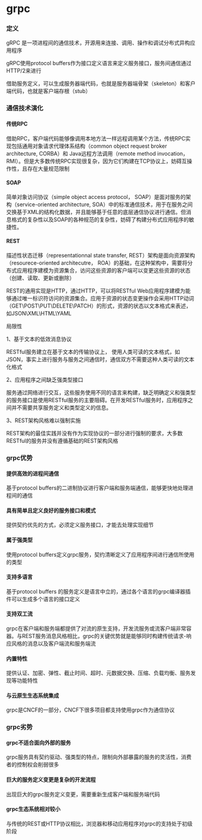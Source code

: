 # grpc

### 定义

gRPC 是一项进程间的通信技术，开源用来连接、调用、操作和调试分布式异构应用程序

gRPC使用protocol buffers作为接口定义语言来定义服务接口，服务间通信通过HTTP/2来进行

借助服务定义，可以生成服务器端代码，也就是服务器端骨架（skeleton）和客户端代码，也就是客户端存根（stub）

### 通信技术演化

#### 传统RPC

借助RPC，客户端代码能够像调用本地方法一样远程调用某个方法，传统RPC实现包括通用对象请求代理体系结构（common object request broker architecture, CORBA）和 Java远程方法调用（remote method invocation， RMI）。但是大多数传统RPC实现很复杂，因为它们构建在TCP协议上，妨碍互操作性，且存在大量规范限制

#### SOAP

简单对象访问协议（simple object access protocol， SOAP）是面对服务的架构（service-oriented architecture, SOA）中的标准通信技术，用于在服务之间交换基于XML的结构化数据，并且能够基于任意的底层通信协议进行通信。但消息格式的复杂性以及SOAP的各种规范的复杂性，妨碍了构建分布式应用程序的敏捷性。

#### REST

描述性状态迁移（representationnal state transfer, REST）架构是面向资源架构（resourece-oriented architecutre， ROA）的基础，在这种架构中，需要将分布式应用程序建模为资源集合，访问这些资源的客户端可以变更这些资源的状态（创建、读取、更新或删除）

REST的通用实现是HTTP，通过HTTP，可以将RESTful Web应用程序建模为能够通过唯一标识符访问的资源集合。应用于资源的状态变更操作会采用HTTP动词（GET\POST\PUT\DELETE\PATCH）的形式，资源的状态以文本格式来表述，如JSON\XML\HTML\YAML

局限性

1、基于文本的低效消息协议

RESTful服务建立在基于文本的传输协议上， 使用人类可读的文本格式，如JSON，事实上进行服务与服务之间通信时，通信双方不需要这种人类可读的文本化格式

2、应用程序之间缺乏强类型接口

服务通过网络进行交互，这些服务使用不同的语言来构建，缺乏明确定义和强类型的服务接口是使用RESTful服务的主要阻碍。在开发RESTful服务时，应用程序之间并不需要共享服务定义和类型定义的信息。

3、REST架构风格难以强制实施

REST架构的最佳实践并没有作为实现协议的一部分进行强制的要求，大多数RESTful的服务并没有遵循基础的REST架构风格

### grpc优势

#### 提供高效的进程间通信

基于protocol buffers的二进制协议进行客户端和服务端通信，能够更快地处理进程间的通信

#### 具有简单且定义良好的服务接口和模式

提供契约优先的方式，必须定义服务接口，才能去处理实现细节

#### 属于强类型

使用protocol buffers定义grpc服务，契约清晰定义了应用程序间进行通信所使用的类型

#### 支持多语言

基于protocol buffers 的服务定义是语言中立的，通过各个语言的grpc编译器插件可以生成多个语言的接口定义

#### 支持双工流

grpc在客户端和服务端都提供了对流的原生支持，开发流服务或流客户端非常容器。与REST服务消息风格相比，grpc的关键优势就是能够同时构建传统请求-响应风格的消息以及客户端流和服务端流

#### 内置特性

提供认证、加密、弹性、截止时间、超时、元数据交换、压缩、负载均衡、服务发现等功能特性

#### 与云原生生态系统集成

grpc是CNCF的一部分，CNCF下很多项目都支持使用grpc作为通信协议

### grpc劣势

#### grpc不适合面向外部的服务

grpc服务具有契约驱动、强类型的特点，限制向外部暴露的服务的灵活性，消费者的控制权会削弱很多

#### 巨大的服务定义变更是复杂的开发流程

出现巨大的grpc服务定义变更，需要重新生成客户端和服务端代码

#### grpc生态系统相对较小

与传统的REST或HTTP协议相比，浏览器和移动应用程序对grpc的支持处于初级阶段







